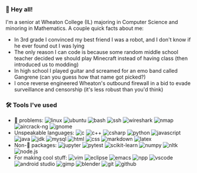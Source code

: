 ### 👋 Hey all!
I'm a senior at Wheaton College (IL) majoring in Computer Science and minoring in Mathematics. A couple quick facts about me:
* In 3rd grade I convinced my best friend I was a robot, and I don't know if he ever found out I was lying
* The only reason I can code is because some random middle school teacher decided we should play Minecraft instead of having class (then introduced us to modding)
* In high school I played guitar and screamed for an emo band called Gangrene (can you guess how that name got picked?)
* I once reverse engineered Wheaton's outbound firewall in a bid to evade surveillance and censorship (it's less robust than you'd think)
### 🛠️ Tools I've used
* 🐧 problems:
  ![linux](https://img.shields.io/badge/Linux-333238?logo=linux)
  ![ubuntu](https://img.shields.io/badge/Ubuntu-E95420?logo=ubuntu&logoColor=white)
  ![bash](https://img.shields.io/badge/Bash_Scripting-4EAA25?logo=gnu-bash&logoColor=white)
  ![ssh](https://img.shields.io/badge/ssh-red)
  ![wireshark](https://img.shields.io/badge/Wireshark-1679A7?logo=wireshark)
  ![nmap](https://img.shields.io/badge/Nmap-purple)
  ![aircrack-ng](https://img.shields.io/badge/aircrack--ng-grey)
  ![gnome](https://img.shields.io/badge/Gnome-4A86CF?logo=gnome&logoColor=white)
* Unspeakable languages:
  ![c](https://img.shields.io/badge/C-333238?logo=c&labelColor=grey&color=4A86CF)
  ![c++](https://img.shields.io/badge/C%2B%2B-00599C?logo=c%2B%2B)
  ![csharp](https://img.shields.io/badge/C%23-333238?logo=csharp)
  ![python](https://img.shields.io/badge/Python-333238?logo=python&color=1679A7&logoColor=yellow)
  ![javascript](https://img.shields.io/badge/Javascript-F7DF1E?logo=javascript&logoColor=black)
  ![java](https://img.shields.io/badge/Java-orange)
  ![jdk](https://img.shields.io/badge/OpenJDK-333238?logo=openjdk&color=E95420&logoColor=white)
  ![mysql](https://img.shields.io/badge/MySQL-333238?logo=mysql&color=darkblue&logoColor=white)
  ![html](https://img.shields.io/badge/HTML5-333238?logo=html5)
  ![css](https://img.shields.io/badge/CSS3-333238?logo=css3&logoColor=cyan)
  ![markdown](https://img.shields.io/badge/Markdown-333238?logo=markdown)
  ![latex](https://img.shields.io/badge/LaTeX-333238?logo=latex&color=aliceblue&logoColor=grey)
* Non-🎄 packages:
  ![jupyter](https://img.shields.io/badge/Jupyter-333238?logo=jupyter&color=E5E2D4)
  ![pytest](https://img.shields.io/badge/pytest-333238?logo=pytest&color=A69643)
  ![scikit-learn](https://img.shields.io/badge/scikit--learn-333238?logo=scikitlearn&color=grey&logoColor=yellow)
  ![numpy](https://img.shields.io/badge/numpy-333238?logo=numpy)
  ![nltk](https://img.shields.io/badge/nltk-green)
  ![node.js](https://img.shields.io/badge/Node.js-339933?logo=node.js&logoColor=white)
* For making cool stuff:
  ![vim](https://img.shields.io/badge/Vim-333238?logo=vim&color=white&logoColor=019733)
  ![eclipse](https://img.shields.io/badge/Eclipse-2C2255?logo=eclipse)
  ![emacs](https://img.shields.io/badge/Emacs-333238?logo=gnuemacs&color=252525&logoColor=lightpurple)
  ![npp](https://img.shields.io/badge/Notepad%2B%2B-90E59A?logo=notepad%2B%2B&logoColor=black)
  ![vscode](https://img.shields.io/badge/VS_Code-333238?logo=visualstudiocode&color=212131&logoColor=007ACC)
  ![android studio](https://img.shields.io/badge/Android_Studio-333238?logo=androidstudio)
  ![gimp](https://img.shields.io/badge/GIMP-5C5543?logo=gimp)
  ![blender](https://img.shields.io/badge/Blender-E87D0D?logo=blender&logoColor=white)
  ![git](https://img.shields.io/badge/Git-333238?logo=git)
  ![github](https://img.shields.io/badge/GitHub-333238?logo=github)

